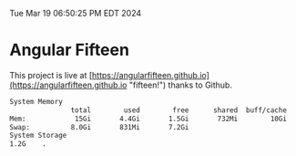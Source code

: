 Tue Mar 19 06:50:25 PM EDT 2024

# Angular Fifteen


This project is live at [https://angularfifteen.github.io](https://angularfifteen.github.io "fifteen!") thanks to Github.

```bash
System Memory
               total        used        free      shared  buff/cache   available
Mem:            15Gi       4.4Gi       1.5Gi       732Mi        10Gi        10Gi
Swap:          8.0Gi       831Mi       7.2Gi
System Storage
1.2G	.
